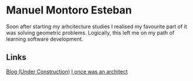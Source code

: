 <!--**mmesteban/mmesteban** is a ✨ _special_ ✨ repository because its `README.md` (this file) appears on your GitHub profile.-->

# Manuel Montoro Esteban

Soon after starting my arhcitecture studies I realised my favourite part of it was solving geometric problems. Logically, this left me on my path of learning software development. 


## Links 
[Blog (Under Construction)](https://cacharrazo.wordpress.com/)
[I once was an architect](https://issuu.com/montoir/docs/2018_01_16_portfolio)


